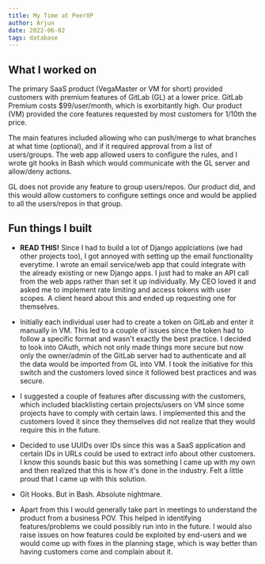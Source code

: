 ```yaml
---
title: My Time at PeerXP
author: Arjun
date: 2022-06-02
tags: database
---
```


## What I worked on

The primary SaaS product (VegaMaster or VM for short) provided customers with premium features of GitLab (GL) at a lower price.
GitLab Premium costs $99/user/month, which is exorbitantly high. Our product (VM) provided the core features requested by most customers for 1/10th the price.

The main features included allowing who can push/merge to what branches at what time (optional), and if it required approval from a list of users/groups. The web app allowed users to configure the rules, and I wrote git hooks in Bash which would communicate with the GL server and allow/deny actions.

GL does not provide any feature to group users/repos. Our product did, and this would allow customers to configure settings once and would be applied to all the users/repos in that group.

## Fun things I built

- **READ THIS!** Since I had to build a lot of Django applciations (we had other projects too), I got annoyed with setting up the email functionality everytime. I wrote an email service/web app that could integrate with the already existing or new Django apps. I just had to make an API call from the web apps rather than set it up individually. My CEO loved it and asked me to implement rate limiting and access tokens with user scopes. A client heard about this and ended up requesting one for themselves.

- Initially each individual user had to create a token on GitLab and enter it manually in VM. This led to a couple of issues since the token had to follow a specific format and wasn't exactly the best practice. I decided to look into OAuth, which not only made things more secure but now only the owner/admin of the GitLab server had to authenticate and all the data would be imported from GL into VM. I took the initiative for this switch and the customers loved since it followed best practices and was secure.

- I suggested a couple of features after discussing with the customers, which included blacklisting certain projects/users on VM since some projects have to comply with certain laws. I implemented this and the customers loved it since they themselves did not realize that they would require this in the future.

- Decided to use UUIDs over IDs since this was a SaaS application and certain IDs in URLs could be used to extract info about other customers. I know this sounds basic but this was something I came up with my own and then realized that this is how it's done in the industry. Felt a little proud that I came up with this solution.

- Git Hooks. But in Bash. Absolute nightmare.

- Apart from this I would generally take part in meetings to understand the product from a business POV. This helped in identifying features/problems we could possibly run into in the future. I would also raise issues on how features could be exploited by end-users and we would come up with fixes in the planning stage, which is way better than having customers come and complain about it.
